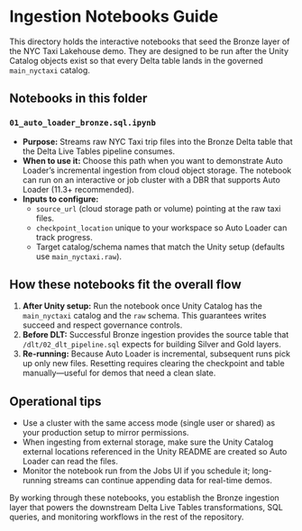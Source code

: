 # Ingestion Notebooks Guide

This directory holds the interactive notebooks that seed the Bronze layer of the NYC Taxi Lakehouse demo. They are designed to be run after the Unity Catalog objects exist so that every Delta table lands in the governed `main_nyctaxi` catalog.

## Notebooks in this folder

### `01_auto_loader_bronze.sql.ipynb`
* **Purpose:** Streams raw NYC Taxi trip files into the Bronze Delta table that the Delta Live Tables pipeline consumes.
* **When to use it:** Choose this path when you want to demonstrate Auto Loader’s incremental ingestion from cloud object storage. The notebook can run on an interactive or job cluster with a DBR that supports Auto Loader (11.3+ recommended).
* **Inputs to configure:**
  * `source_url` (cloud storage path or volume) pointing at the raw taxi files.
  * `checkpoint_location` unique to your workspace so Auto Loader can track progress.
  * Target catalog/schema names that match the Unity setup (defaults use `main_nyctaxi.raw`).

## How these notebooks fit the overall flow

1. **After Unity setup:** Run the notebook once Unity Catalog has the `main_nyctaxi` catalog and the `raw` schema. This guarantees writes succeed and respect governance controls.
2. **Before DLT:** Successful Bronze ingestion provides the source table that `/dlt/02_dlt_pipeline.sql` expects for building Silver and Gold layers.
3. **Re-running:** Because Auto Loader is incremental, subsequent runs pick up only new files. Resetting requires clearing the checkpoint and table manually—useful for demos that need a clean slate.

## Operational tips

* Use a cluster with the same access mode (single user or shared) as your production setup to mirror permissions.
* When ingesting from external storage, make sure the Unity Catalog external locations referenced in the Unity README are created so Auto Loader can read the files.
* Monitor the notebook run from the Jobs UI if you schedule it; long-running streams can continue appending data for real-time demos.

By working through these notebooks, you establish the Bronze ingestion layer that powers the downstream Delta Live Tables transformations, SQL queries, and monitoring workflows in the rest of the repository.
